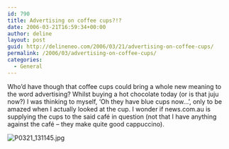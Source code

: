 ```yaml
---
id: 790
title: Advertising on coffee cups?!?
date: 2006-03-21T16:59:34+00:00
author: deline
layout: post
guid: http://delineneo.com/2006/03/21/advertising-on-coffee-cups/
permalink: /2006/03/advertising-on-coffee-cups/
categories:
  - General
---
```

Who&#8217;d have though that coffee cups could bring a whole new meaning to the word advertising? Whilst buying a hot chocolate today (or is that juju now?) I was thinking to myself, ‘Oh they have blue cups now…’, only to be amazed when I actually looked at the cup. I wonder if news.com.au is supplying the cups to the said café in question (not that I have anything against the café &#8211; they make quite good cappuccino).

<img id="image679" alt="P0321_131145.jpg" src="http://delineneo.com/wp-content/uploads/2006/03/P0321_131145.jpg" />
